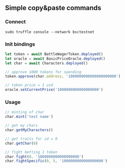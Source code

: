 ## Simple copy&paste commands

### Connect

`sudo truffle console --network bsctestnet`

### Init bindings

```js
let token = await BattleWagerToken.deployed()
let oracle = await BasicPriceOracle.deployed()
let char = await Characters.deployed()

// approve 1000 tokens for spending
token.approve(char.address, '1000000000000000000000')

// token price = 1 usd
oracle.setCurrentPrice('1000000000000000000')
```

### Usage

```js
// minting of char
char.mint('test name')

// get my chars
char.getMyCharacters()

// get traits for id = 0
char.getChar(0)

// fight betting 1 token
char.fight(0, '1000000000000000000')
char.fightSpecific(0, 5, '1000000000000000000')
```
